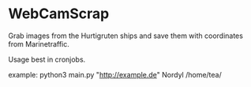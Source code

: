 # WebCamScrap

Grab images from the Hurtigruten ships and save them with coordinates from Marinetraffic.

Usage best in cronjobs.

example: python3 main.py "http://example.de" Nordyl /home/tea/
